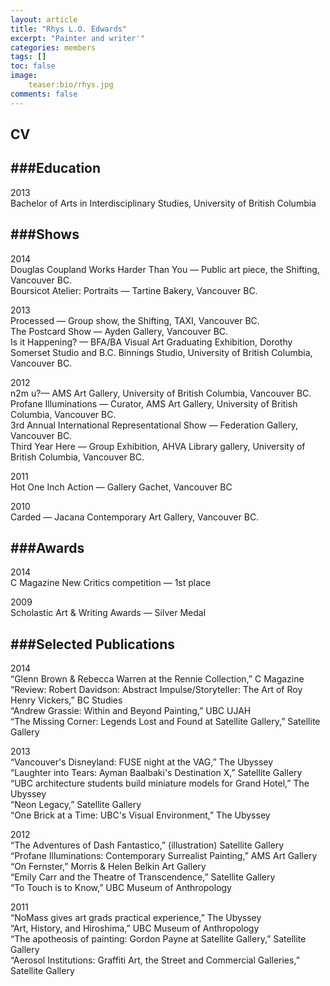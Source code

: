 ```yaml
---
layout: article
title: "Rhys L.O. Edwards"
excerpt: "Painter and writer'"
categories: members
tags: []
toc: false
image: 
	teaser:bio/rhys.jpg
comments: false
---
```


## CV

###Education
----------------------
2013 <br>
Bachelor of Arts in Interdisciplinary Studies, University of British Columbia

###Shows
----------------------
2014 <br>
Douglas Coupland Works Harder Than You — Public art piece, the Shifting, Vancouver BC. <br>
Boursicot Atelier: Portraits — Tartine Bakery, Vancouver BC.

2013 <br>
Processed — Group show, the Shifting, TAXI, Vancouver BC. <br>
The Postcard Show — Ayden Gallery, Vancouver BC. <br>
Is it Happening? —  BFA/BA Visual Art Graduating Exhibition, Dorothy Somerset Studio and B.C. Binnings Studio, University of British Columbia, Vancouver BC.

2012 <br>
n2m u?— AMS Art Gallery, University of British Columbia, Vancouver BC. <br>
Profane Illuminations — Curator, AMS Art Gallery, University of British Columbia, Vancouver BC. <br>
3rd Annual International Representational Show — Federation Gallery, Vancouver BC. <br>
Third Year Here — Group Exhibition, AHVA Library gallery, University of British Columbia, Vancouver BC.

2011 <br>
Hot One Inch Action — Gallery Gachet, Vancouver BC 

2010 <br>
Carded — Jacana Contemporary Art Gallery, Vancouver  BC.

###Awards
----------------------
2014 <br>
C Magazine New Critics competition — 1st place

2009 <br>
Scholastic Art & Writing Awards — Silver Medal

###Selected Publications
----------------------

2014 <br>
“Glenn Brown & Rebecca Warren at the Rennie Collection,” C Magazine <br>
“Review: Robert Davidson: Abstract Impulse/Storyteller: The Art of Roy Henry Vickers,” BC Studies <br>
“Andrew Grassie: Within and Beyond Painting,” UBC UJAH <br>
“The Missing Corner: Legends Lost and Found at Satellite Gallery,” Satellite Gallery

2013 <br>
“Vancouver's Disneyland: FUSE night at the VAG,” The Ubyssey <br>
“Laughter into Tears: Ayman Baalbaki's Destination X,” Satellite Gallery <br>
“UBC architecture students build miniature models for Grand Hotel,” The Ubyssey <br>
“Neon Legacy,” Satellite Gallery <br>
“One Brick at a Time: UBC's Visual Environment,” The Ubyssey

2012 <br>
“The Adventures of Dash Fantastico,” (illustration) Satellite Gallery <br>
“Profane Illuminations: Contemporary Surrealist Painting,” AMS Art Gallery <br>
“On Fernster,” Morris & Helen Belkin Art Gallery <br>
“Emily Carr and the Theatre of Transcendence,” Satellite Gallery <br>
“To Touch is to Know,” UBC Museum of Anthropology 

2011 <br>
“NoMass gives art grads practical experience,” The Ubyssey <br>
“Art, History, and Hiroshima,” UBC Museum of Anthropology <br>
“The apotheosis of painting: Gordon Payne at Satellite Gallery,” Satellite Gallery <br>
“Aerosol Institutions: Graffiti Art, the Street and Commercial Galleries,” Satellite Gallery


